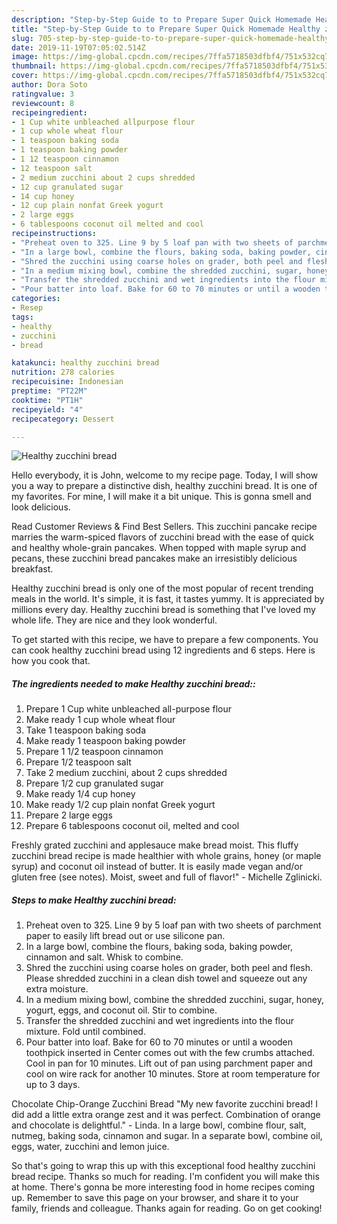 ```yaml
---
description: "Step-by-Step Guide to to Prepare Super Quick Homemade Healthy zucchini bread"
title: "Step-by-Step Guide to to Prepare Super Quick Homemade Healthy zucchini bread"
slug: 705-step-by-step-guide-to-to-prepare-super-quick-homemade-healthy-zucchini-bread
date: 2019-11-19T07:05:02.514Z
image: https://img-global.cpcdn.com/recipes/7ffa5718503dfbf4/751x532cq70/healthy-zucchini-bread-recipe-main-photo.jpg
thumbnail: https://img-global.cpcdn.com/recipes/7ffa5718503dfbf4/751x532cq70/healthy-zucchini-bread-recipe-main-photo.jpg
cover: https://img-global.cpcdn.com/recipes/7ffa5718503dfbf4/751x532cq70/healthy-zucchini-bread-recipe-main-photo.jpg
author: Dora Soto
ratingvalue: 3
reviewcount: 8
recipeingredient:
- 1 Cup white unbleached allpurpose flour
- 1 cup whole wheat flour
- 1 teaspoon baking soda
- 1 teaspoon baking powder
- 1 12 teaspoon cinnamon
- 12 teaspoon salt
- 2 medium zucchini about 2 cups shredded
- 12 cup granulated sugar
- 14 cup honey
- 12 cup plain nonfat Greek yogurt
- 2 large eggs
- 6 tablespoons coconut oil melted and cool
recipeinstructions:
- "Preheat oven to 325. Line 9 by 5 loaf pan with two sheets of parchment paper to easily lift bread out or use silicone pan."
- "In a large bowl, combine the flours, baking soda, baking powder, cinnamon and salt. Whisk to combine."
- "Shred the zucchini using coarse holes on grader, both peel and flesh. Please shredded zucchini in a clean dish towel and squeeze out any extra moisture."
- "In a medium mixing bowl, combine the shredded zucchini, sugar, honey, yogurt, eggs, and coconut oil. Stir to combine."
- "Transfer the shredded zucchini and wet ingredients into the flour mixture. Fold until combined."
- "Pour batter into loaf. Bake for 60 to 70 minutes or until a wooden toothpick inserted in Center comes out with the few crumbs attached. Cool in pan for 10 minutes. Lift out of pan using parchment paper and cool on wire rack for another 10 minutes. Store at room temperature for up to 3 days."
categories:
- Resep
tags:
- healthy
- zucchini
- bread

katakunci: healthy zucchini bread
nutrition: 278 calories
recipecuisine: Indonesian
preptime: "PT22M"
cooktime: "PT1H"
recipeyield: "4"
recipecategory: Dessert

---
```



![Healthy zucchini bread](https://img-global.cpcdn.com/recipes/7ffa5718503dfbf4/751x532cq70/healthy-zucchini-bread-recipe-main-photo.jpg)

Hello everybody, it is John, welcome to my recipe page. Today, I will show you a way to prepare a distinctive dish, healthy zucchini bread. It is one of my favorites. For mine, I will make it a bit unique. This is gonna smell and look delicious.

Read Customer Reviews &amp; Find Best Sellers. This zucchini pancake recipe marries the warm-spiced flavors of zucchini bread with the ease of quick and healthy whole-grain pancakes. When topped with maple syrup and pecans, these zucchini bread pancakes make an irresistibly delicious breakfast.

Healthy zucchini bread is only one of the most popular of recent trending meals in the world. It's simple, it is fast, it tastes yummy. It is appreciated by millions every day. Healthy zucchini bread is something that I've loved my whole life. They are nice and they look wonderful.


To get started with this recipe, we have to prepare a few components. You can cook healthy zucchini bread using 12 ingredients and 6 steps. Here is how you cook that.

##### The ingredients needed to make Healthy zucchini bread::

1. Prepare 1 Cup white unbleached all-purpose flour
1. Make ready 1 cup whole wheat flour
1. Take 1 teaspoon baking soda
1. Make ready 1 teaspoon baking powder
1. Prepare 1 1/2 teaspoon cinnamon
1. Prepare 1/2 teaspoon salt
1. Take 2 medium zucchini, about 2 cups shredded
1. Prepare 1/2 cup granulated sugar
1. Make ready 1/4 cup honey
1. Make ready 1/2 cup plain nonfat Greek yogurt
1. Prepare 2 large eggs
1. Prepare 6 tablespoons coconut oil, melted and cool


Freshly grated zucchini and applesauce make bread moist. This fluffy zucchini bread recipe is made healthier with whole grains, honey (or maple syrup) and coconut oil instead of butter. It is easily made vegan and/or gluten free (see notes). Moist, sweet and full of flavor!&#34; - Michelle Zglinicki. 

##### Steps to make Healthy zucchini bread:

1. Preheat oven to 325. Line 9 by 5 loaf pan with two sheets of parchment paper to easily lift bread out or use silicone pan.
1. In a large bowl, combine the flours, baking soda, baking powder, cinnamon and salt. Whisk to combine.
1. Shred the zucchini using coarse holes on grader, both peel and flesh. Please shredded zucchini in a clean dish towel and squeeze out any extra moisture.
1. In a medium mixing bowl, combine the shredded zucchini, sugar, honey, yogurt, eggs, and coconut oil. Stir to combine.
1. Transfer the shredded zucchini and wet ingredients into the flour mixture. Fold until combined.
1. Pour batter into loaf. Bake for 60 to 70 minutes or until a wooden toothpick inserted in Center comes out with the few crumbs attached. Cool in pan for 10 minutes. Lift out of pan using parchment paper and cool on wire rack for another 10 minutes. Store at room temperature for up to 3 days.


Chocolate Chip-Orange Zucchini Bread &#34;My new favorite zucchini bread! I did add a little extra orange zest and it was perfect. Combination of orange and chocolate is delightful.&#34; - Linda. In a large bowl, combine flour, salt, nutmeg, baking soda, cinnamon and sugar. In a separate bowl, combine oil, eggs, water, zucchini and lemon juice. 

So that's going to wrap this up with this exceptional food healthy zucchini bread recipe. Thanks so much for reading. I'm confident you will make this at home. There's gonna be more interesting food in home recipes coming up. Remember to save this page on your browser, and share it to your family, friends and colleague. Thanks again for reading. Go on get cooking!
